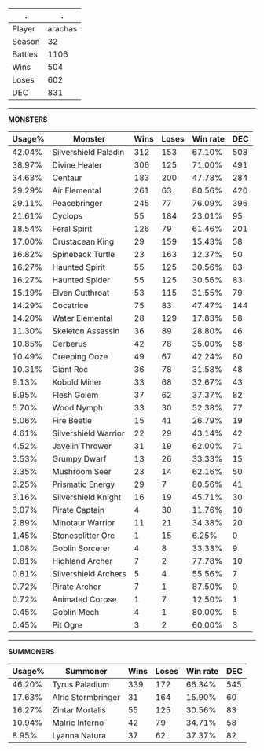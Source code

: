 .|.
|-|-
Player|arachas
Season|32
Battles|1106
Wins|504
Loses|602
DEC|831

---
**MONSTERS**

Usage%|Monster|Wins|Loses|Win rate|DEC|
-|-|-|-|-|-|
42.04%|Silvershield Paladin|312|153|67.10%|508|
38.97%|Divine Healer|306|125|71.00%|491|
34.63%|Centaur|183|200|47.78%|284|
29.29%|Air Elemental|261|63|80.56%|420|
29.11%|Peacebringer|245|77|76.09%|396|
21.61%|Cyclops|55|184|23.01%|95|
18.54%|Feral Spirit|126|79|61.46%|201|
17.00%|Crustacean King|29|159|15.43%|58|
16.82%|Spineback Turtle|23|163|12.37%|50|
16.27%|Haunted Spirit|55|125|30.56%|83|
16.27%|Haunted Spider|55|125|30.56%|83|
15.19%|Elven Cutthroat|53|115|31.55%|79|
14.29%|Cocatrice|75|83|47.47%|144|
14.20%|Water Elemental|28|129|17.83%|58|
11.30%|Skeleton Assassin|36|89|28.80%|46|
10.85%|Cerberus|42|78|35.00%|58|
10.49%|Creeping Ooze|49|67|42.24%|80|
10.31%|Giant Roc|36|78|31.58%|48|
9.13%|Kobold Miner|33|68|32.67%|43|
8.95%|Flesh Golem|37|62|37.37%|82|
5.70%|Wood Nymph|33|30|52.38%|77|
5.06%|Fire Beetle|15|41|26.79%|19|
4.61%|Silvershield Warrior|22|29|43.14%|42|
4.52%|Javelin Thrower|31|19|62.00%|71|
3.53%|Grumpy Dwarf|13|26|33.33%|15|
3.35%|Mushroom Seer|23|14|62.16%|50|
3.25%|Prismatic Energy|29|7|80.56%|41|
3.16%|Silvershield Knight|16|19|45.71%|30|
3.07%|Pirate Captain|4|30|11.76%|10|
2.89%|Minotaur Warrior|11|21|34.38%|20|
1.45%|Stonesplitter Orc|1|15|6.25%|0|
1.08%|Goblin Sorcerer|4|8|33.33%|9|
0.81%|Highland Archer|7|2|77.78%|10|
0.81%|Silvershield Archers|5|4|55.56%|7|
0.72%|Pirate Archer|7|1|87.50%|9|
0.72%|Animated Corpse|1|7|12.50%|1|
0.45%|Goblin Mech|4|1|80.00%|5|
0.45%|Pit Ogre|3|2|60.00%|3|

---
**SUMMONERS**

Usage%|Summoner|Wins|Loses|Win rate|DEC|
-|-|-|-|-|-|
46.20%|Tyrus Paladium|339|172|66.34%|545|
17.63%|Alric Stormbringer|31|164|15.90%|60|
16.27%|Zintar Mortalis|55|125|30.56%|83|
10.94%|Malric Inferno|42|79|34.71%|58|
8.95%|Lyanna Natura|37|62|37.37%|82|
